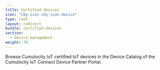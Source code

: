 ```yaml
---
title: Certified devices
icon: "c8y-icon c8y-icon-device"
type: root
layout: redirect
bundle: certified-devices
section:
  - device_management
weight: 70
---
```


Browse Cumulocity IoT certified IoT devices in the Device Catalog of the Cumulocity IoT Connect Device Partner Portal.
